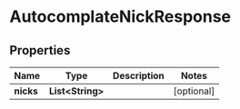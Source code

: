 
# AutocomplateNickResponse

## Properties
Name | Type | Description | Notes
------------ | ------------- | ------------- | -------------
**nicks** | **List&lt;String&gt;** |  |  [optional]



